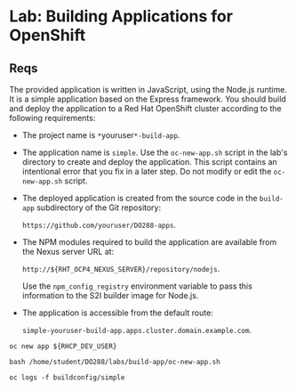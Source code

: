 # Lab: Building Applications for OpenShift

## Reqs

The provided application is written in JavaScript, using the Node.js  runtime. It is a simple application based on the Express framework. You  should build and deploy the application to a Red Hat OpenShift cluster  according to the following requirements:

- The project name is `*`youruser`*-build-app`.

- The application name is `simple`. Use the `oc-new-app.sh` script in the lab's directory to create and deploy the application.  This script contains an intentional error that you fix in a later step.  Do not modify or edit the `oc-new-app.sh` script.

- The deployed application is created from the source code in the `build-app` subdirectory of the Git repository:

  `https://github.com/youruser/DO288-apps`.

- The NPM modules required to build the application are available from the Nexus server URL at:

  `http://${RHT_OCP4_NEXUS_SERVER}/repository/nodejs`.

  Use the `npm_config_registry` environment variable to pass this information to the S2I builder image for Node.js.

- The application is accessible from the default route:

  `simple-youruser-build-app.apps.cluster.domain.example.com`.

```
oc new app ${RHCP_DEV_USER}
```

```
bash /home/student/DO288/labs/build-app/oc-new-app.sh
```

```
oc logs -f buildconfig/simple
```

